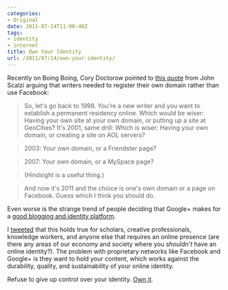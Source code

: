 ```yaml
---
categories:
- Original
date: 2011-07-14T11:00:40Z
tags:
- identity
- internet
title: Own Your Identity
url: /2011/07/14/own-your-identity/
---
```


Recently on Boing Boing, Cory Doctorow pointed to [this quote](http://boingboing.net/2011/06/29/why-writers-should-h.html) from John Scalzi arguing that writers needed to register their own domain rather than use Facebook:

> So, let's go back to 1998. You're a new writer and you want to establish a permanent residency online. Which would be wiser: Having your own site at your own domain, or putting up a site at GeoCities?
It's 2001, same drill: Which is wiser: Having your own domain, or creating a site on AOL servers?

> 2003: Your own domain, or a Friendster page?

> 2007: Your own domain, or a MySpace page?

> (Hindsight is a useful thing.)

> And now it's 2011 and the choice is one's own domain or a page on Facebook. Guess which I think you should do.

Even worse is the strange trend of people deciding that Google+ makes for a [good blogging and identity platform](http://marshallk.com/why-ill-never-redirect-my-personal-blog-to-google-plus).

I [tweeted](https://twitter.com/#!/jaheppler/status/86110158928887808) that this holds true for scholars, creative professionals, knowledge workers, and anyone else that requires an online presence (are there any areas of our economy and society where you *shouldn't* have an online identity?). The problem with proprietary networks like Facebook and Google+ is they want to hold your content, which works against the durability, quality, and sustainability of your online identity.

Refuse to give up control over your identity. [Own it](http://www.marco.org/2011/07/11/own-your-identity).
